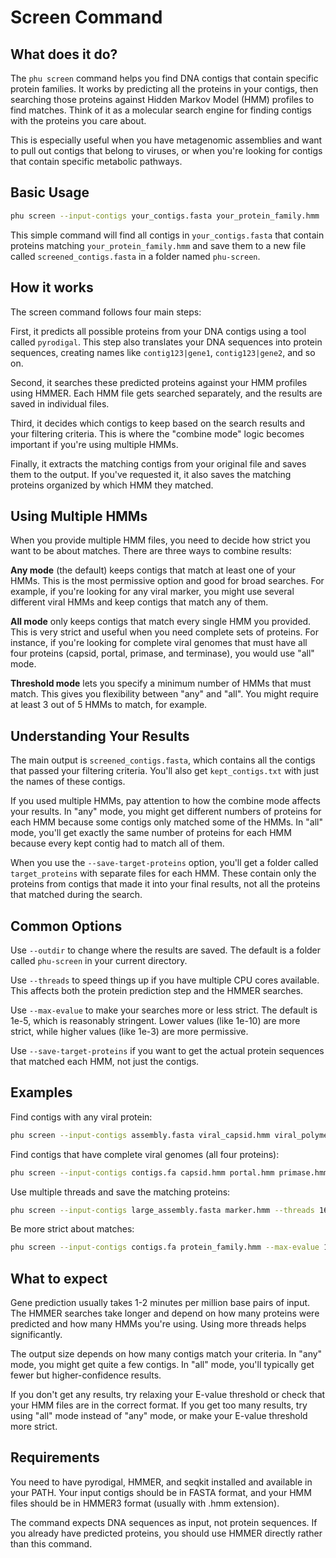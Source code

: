 # Screen Command

## What does it do?

The `phu screen` command helps you find DNA contigs that contain specific protein families. It works by predicting all the proteins in your contigs, then searching those proteins against Hidden Markov Model (HMM) profiles to find matches. Think of it as a molecular search engine for finding contigs with the proteins you care about.

This is especially useful when you have metagenomic assemblies and want to pull out contigs that belong to viruses, or when you're looking for contigs that contain specific metabolic pathways.

## Basic Usage

```bash
phu screen --input-contigs your_contigs.fasta your_protein_family.hmm
```

This simple command will find all contigs in `your_contigs.fasta` that contain proteins matching `your_protein_family.hmm` and save them to a new file called `screened_contigs.fasta` in a folder named `phu-screen`.

## How it works

The screen command follows four main steps:

First, it predicts all possible proteins from your DNA contigs using a tool called `pyrodigal`. This step also translates your DNA sequences into protein sequences, creating names like `contig123|gene1`, `contig123|gene2`, and so on.

Second, it searches these predicted proteins against your HMM profiles using HMMER. Each HMM file gets searched separately, and the results are saved in individual files.

Third, it decides which contigs to keep based on the search results and your filtering criteria. This is where the "combine mode" logic becomes important if you're using multiple HMMs.

Finally, it extracts the matching contigs from your original file and saves them to the output. If you've requested it, it also saves the matching proteins organized by which HMM they matched.

## Using Multiple HMMs

When you provide multiple HMM files, you need to decide how strict you want to be about matches. There are three ways to combine results:

**Any mode** (the default) keeps contigs that match at least one of your HMMs. This is the most permissive option and good for broad searches. For example, if you're looking for any viral marker, you might use several different viral HMMs and keep contigs that match any of them.

**All mode** only keeps contigs that match every single HMM you provided. This is very strict and useful when you need complete sets of proteins. For instance, if you're looking for complete viral genomes that must have all four proteins (capsid, portal, primase, and terminase), you would use "all" mode.

**Threshold mode** lets you specify a minimum number of HMMs that must match. This gives you flexibility between "any" and "all". You might require at least 3 out of 5 HMMs to match, for example.

## Understanding Your Results

The main output is `screened_contigs.fasta`, which contains all the contigs that passed your filtering criteria. You'll also get `kept_contigs.txt` with just the names of these contigs.

If you used multiple HMMs, pay attention to how the combine mode affects your results. In "any" mode, you might get different numbers of proteins for each HMM because some contigs only matched some of the HMMs. In "all" mode, you'll get exactly the same number of proteins for each HMM because every kept contig had to match all of them.

When you use the `--save-target-proteins` option, you'll get a folder called `target_proteins` with separate files for each HMM. These contain only the proteins from contigs that made it into your final results, not all the proteins that matched during the search.

## Common Options

Use `--outdir` to change where the results are saved. The default is a folder called `phu-screen` in your current directory.

Use `--threads` to speed things up if you have multiple CPU cores available. This affects both the protein prediction step and the HMMER searches.

Use `--max-evalue` to make your searches more or less strict. The default is 1e-5, which is reasonably stringent. Lower values (like 1e-10) are more strict, while higher values (like 1e-3) are more permissive.

Use `--save-target-proteins` if you want to get the actual protein sequences that matched each HMM, not just the contigs.

## Examples

Find contigs with any viral protein:
```bash
phu screen --input-contigs assembly.fasta viral_capsid.hmm viral_polymerase.hmm
```

Find contigs that have complete viral genomes (all four proteins):
```bash
phu screen --input-contigs contigs.fa capsid.hmm portal.hmm primase.hmm terminase.hmm --combine-mode all
```

Use multiple threads and save the matching proteins:
```bash
phu screen --input-contigs large_assembly.fasta marker.hmm --threads 16 --save-target-proteins
```

Be more strict about matches:
```bash
phu screen --input-contigs contigs.fa protein_family.hmm --max-evalue 1e-10
```

## What to expect

Gene prediction usually takes 1-2 minutes per million base pairs of input. The HMMER searches take longer and depend on how many proteins were predicted and how many HMMs you're using. Using more threads helps significantly.

The output size depends on how many contigs match your criteria. In "any" mode, you might get quite a few contigs. In "all" mode, you'll typically get fewer but higher-confidence results.

If you don't get any results, try relaxing your E-value threshold or check that your HMM files are in the correct format. If you get too many results, try using "all" mode instead of "any" mode, or make your E-value threshold more strict.

## Requirements

You need to have pyrodigal, HMMER, and seqkit installed and available in your PATH. Your input contigs should be in FASTA format, and your HMM files should be in HMMER3 format (usually with .hmm extension).

The command expects DNA sequences as input, not protein sequences. If you already have predicted proteins, you should use HMMER directly rather than this command.
